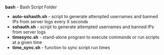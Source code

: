 <b>bash</b> - Bash Script Folder<br>
- <B>auto-sshauth.sh</B> - script to generate attempted usernames and banned IPs from server logs every X seconds<br>
- <B>sshauth.sh</B> - script to generate attempted usernames and banned IPs from server logs<br>
- <B>timesync.sh</B> - stand-alone program to execute commands or run scripts at a given time<br>
- <B>time_sync.sh</B> - function to sync script run times<br>
<br>
